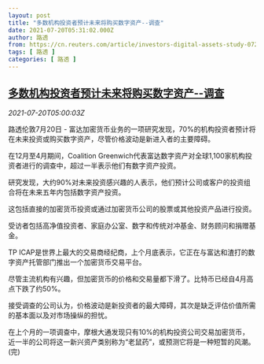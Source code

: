 ```yaml
---
layout: post
title: "多数机构投资者预计未来将购买数字资产--调查"
date: 2021-07-20T05:31:02.000Z
author: 路透
from: https://cn.reuters.com/article/investors-digital-assets-study-0720-idCNKBS2EQ0DH
tags: [ 路透 ]
categories: [ 路透 ]
---
```

<!--1626759062000-->
[多数机构投资者预计未来将购买数字资产--调查](https://cn.reuters.com/article/investors-digital-assets-study-0720-idCNKBS2EQ0DH)
------

<div>
<div><i>2021-07-20T05:00:03Z</i></div><p>路透伦敦7月20日 - 富达加密货币业务的一项研究发现，70%的机构投资者预计将在未来投资或购买数字资产，尽管价格波动是新进入者的主要障碍。</p><p>在12月至4月期间，Coalition Greenwich代表富达数字资产对全球1,100家机构投资者进行的调查中，超过一半表示他们有数字资产投资。</p><p>研究发现，大约90%对未来投资感兴趣的人表示，他们预计公司或客户的投资组合将在未来五年内包括数字资产投资。</p><p>这包括直接的加密货币投资或通过加密货币公司的股票或其他投资产品进行投资。</p><p>受访者包括高净值投资者、家庭办公室、数字和传统对冲基金、财务顾问和捐赠基金。</p><p>TP ICAP是世界上最大的交易商经纪商，上个月底表示，它正在与富达和渣打的数字资产托管部门推出一个加密货币交易平台。</p><p>尽管主流机构有兴趣，但加密货币的价格和交易量都下滑了。比特币已经自4月高点下跌了约50%。</p><p>接受调查的公司认为，价格波动是新投资者的最大障碍，其次是缺乏评估价值所需的基本面以及对市场操纵的担忧。</p><p>在上个月的一项调查中，摩根大通发现只有10%的机构投资公司交易加密货币，近一半的公司将这一新兴资产类别称为“老鼠药”，或预测它将是一种短暂的风潮。(完)</p>
</div>
